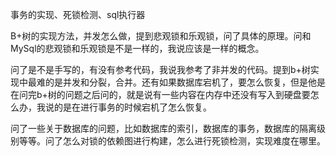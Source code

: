 事务的实现、死锁检测、sql执行器

B+树的实现方法，并发怎么做，提到悲观锁和乐观锁，问了具体的原理。问和MySql的悲观锁和乐观锁是不是一样的，我说应该是一样的概念。

问了是不是手写的，有没有参考代码，我说我参考了非并发的代码。提到b+树实现中最难的是并发和分裂，合并。还有如果数据库宕机了，要怎么恢复，但是他是在问完b+树的问题之后问的，就是说有一些内容在内存中还没有写入到硬盘要怎么办，我说的是在进行事务的时候宕机了怎么恢复。

问了一些关于数据库的问题，比如数据库的索引，数据库的事务，数据库的隔离级别等等。问了怎么对锁的依赖图进行构建，怎么进行死锁检测，实现难度在哪里。






